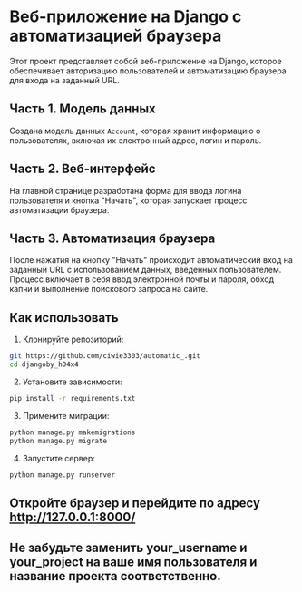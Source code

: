# Веб-приложение на Django с автоматизацией браузера

Этот проект представляет собой веб-приложение на Django, которое обеспечивает авторизацию пользователей и автоматизацию браузера для входа на заданный URL.

## Часть 1. Модель данных

Создана модель данных `Account`, которая хранит информацию о пользователях, включая их электронный адрес, логин и пароль.

## Часть 2. Веб-интерфейс 

На главной странице разработана форма для ввода логина пользователя и кнопка "Начать", которая запускает процесс автоматизации браузера.

## Часть 3. Автоматизация браузера

После нажатия на кнопку "Начать" происходит автоматический вход на заданный URL с использованием данных, введенных пользователем. Процесс включает в себя ввод электронной почты и пароля, обход капчи и выполнение поискового запроса на сайте.

## Как использовать

1. Клонируйте репозиторий:

```bash
git https://github.com/ciwie3303/automatic_.git
cd djangoby_h04x4
```

2. Установите зависимости:

```bash
pip install -r requirements.txt
```

3. Примените миграции:

```bash
python manage.py makemigrations
python manage.py migrate
```

4. Запустите сервер:
```bash
python manage.py runserver
```

## Откройте браузер и перейдите по адресу http://127.0.0.1:8000/
## Не забудьте заменить your_username и your_project на ваше имя пользователя и название проекта соответственно.
